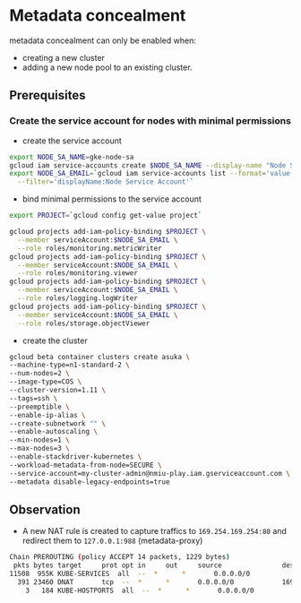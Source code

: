 # Metadata concealment

metadata concealment can only be enabled when:

* creating a new cluster
* adding a new node pool to an existing cluster.

## Prerequisites

### Create the service account for nodes with minimal permissions

* create the service account

```sh
export NODE_SA_NAME=gke-node-sa
gcloud iam service-accounts create $NODE_SA_NAME --display-name "Node Service Account"
export NODE_SA_EMAIL=`gcloud iam service-accounts list --format='value(email)' \
  --filter='displayName:Node Service Account'`
```

* bind minimal permissions to the service account

```sh
export PROJECT=`gcloud config get-value project`

gcloud projects add-iam-policy-binding $PROJECT \
  --member serviceAccount:$NODE_SA_EMAIL \
  --role roles/monitoring.metricWriter
gcloud projects add-iam-policy-binding $PROJECT \
  --member serviceAccount:$NODE_SA_EMAIL \
  --role roles/monitoring.viewer
gcloud projects add-iam-policy-binding $PROJECT \
  --member serviceAccount:$NODE_SA_EMAIL \
  --role roles/logging.logWriter
gcloud projects add-iam-policy-binding $PROJECT \
  --member serviceAccount:$NODE_SA_EMAIL \
  --role roles/storage.objectViewer
```

* create the cluster

```sh
gcloud beta container clusters create asuka \
--machine-type=n1-standard-2 \
--num-nodes=2 \
--image-type=COS \
--cluster-version=1.11 \
--tags=ssh \
--preemptible \
--enable-ip-alias \
--create-subnetwork "" \
--enable-autoscaling \
--min-nodes=1 \
--max-nodes=3 \
--enable-stackdriver-kubernetes \
--workload-metadata-from-node=SECURE \
--service-account=my-cluster-admin@nmiu-play.iam.gserviceaccount.com \
--metadata disable-legacy-endpoints=true
```

## Observation

* A new NAT rule is created to capture traffics to `169.254.169.254:80` and redirect them to `127.0.0.1:988` (metadata-proxy)

```sh
Chain PREROUTING (policy ACCEPT 14 packets, 1229 bytes)
 pkts bytes target     prot opt in     out     source               destination
11508  955K KUBE-SERVICES  all  --  *      *       0.0.0.0/0            0.0.0.0/0            /* kubernetes service portals */
  391 23460 DNAT       tcp  --  *      *       0.0.0.0/0            169.254.169.254      tcp dpt:80 /* metadata-concealment: bridge traffic to metadata server goes to metadata proxy */ to:127.0.0.1:988
    3   184 KUBE-HOSTPORTS  all  --  *      *       0.0.0.0/0            0.0.0.0/0            /* kube hostport portals */ ADDRTYPE match dst-type LOCAL
```
